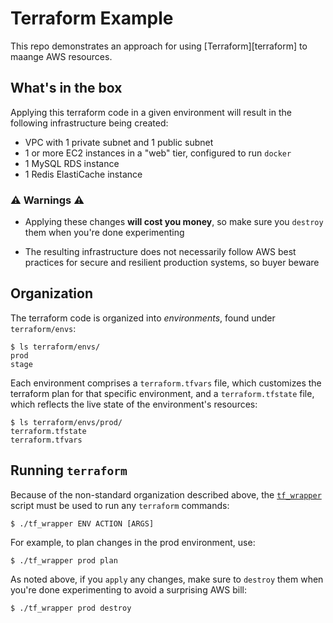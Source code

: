 # Terraform Example

This repo demonstrates an approach for using [Terraform][terraform] to maange
AWS resources.


## What's in the box

Applying this terraform code in a given environment will result in the
following infrastructure being created:

 - VPC with 1 private subnet and 1 public subnet
 - 1 or more EC2 instances in a "web" tier, configured to run `docker`
 - 1 MySQL RDS instance
 - 1 Redis ElastiCache instance

### ⚠️ Warnings ⚠️

 - Applying these changes **will cost you money**, so make sure you `destroy`
   them when you're done experimenting

 - The resulting infrastructure does not necessarily follow AWS best practices
   for secure and resilient production systems, so buyer beware


## Organization

The terraform code is organized into _environments_, found under
`terraform/envs`:

    $ ls terraform/envs/
    prod
    stage


Each environment comprises a `terraform.tfvars` file, which customizes the
terraform plan for that specific environment, and a `terraform.tfstate` file,
which reflects the live state of the environment's resources:

    $ ls terraform/envs/prod/
    terraform.tfstate
    terraform.tfvars


## Running `terraform`

Because of the non-standard organization described above, the
[`tf_wrapper`](/tf_wrapper) script must be used to run any `terraform`
commands:

    $ ./tf_wrapper ENV ACTION [ARGS]

For example, to plan changes in the prod environment, use:

    $ ./tf_wrapper prod plan

As noted above, if you `apply` any changes, make sure to `destroy` them when
you're done experimenting to avoid a surprising AWS bill:

    $ ./tf_wrapper prod destroy
